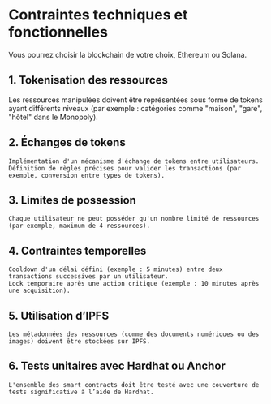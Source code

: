  # Contraintes techniques et fonctionnelles

Vous pourrez choisir la blockchain de votre choix, Ethereum ou Solana.

## 1. Tokenisation des ressources
Les ressources manipulées doivent être représentées sous forme de tokens ayant différents niveaux (par exemple : catégories comme "maison", "gare", "hôtel" dans le Monopoly).

## 2. Échanges de tokens

    Implémentation d'un mécanisme d'échange de tokens entre utilisateurs.
    Définition de règles précises pour valider les transactions (par exemple, conversion entre types de tokens).

## 3. Limites de possession

    Chaque utilisateur ne peut posséder qu'un nombre limité de ressources (par exemple, maximum de 4 ressources).

## 4. Contraintes temporelles

    Cooldown d'un délai défini (exemple : 5 minutes) entre deux transactions successives par un utilisateur.
    Lock temporaire après une action critique (exemple : 10 minutes après une acquisition).

## 5. Utilisation d’IPFS

    Les métadonnées des ressources (comme des documents numériques ou des images) doivent être stockées sur IPFS.

## 6. Tests unitaires avec Hardhat ou Anchor

    L'ensemble des smart contracts doit être testé avec une couverture de tests significative à l’aide de Hardhat.